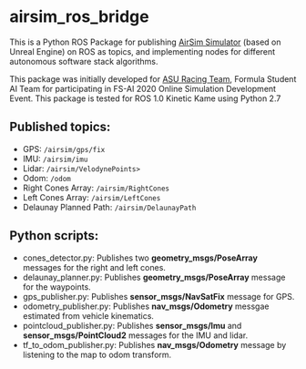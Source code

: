 # airsim_ros_bridge
This is a Python ROS Package for publishing [AirSim Simulator](https://github.com/FSTDriverless/AirSim) (based on Unreal Engine) on ROS as topics, and implementing nodes for different autonomous software stack algorithms.

This package was initially developed for [ASU Racing Team](https://www.facebook.com/ASU.Racing.Team/), Formula Student AI Team for participating in FS-AI 2020 Online Simulation Development Event.
This package is tested for ROS 1.0 Kinetic Kame using Python 2.7

## Published topics:
* GPS: `/airsim/gps/fix`
* IMU: `/airsim/imu`
* Lidar: `/airsim/VelodynePoints>`
* Odom: `/odom`
* Right Cones Array: `/airsim/RightCones`
* Left Cones Array:  `/airsim/LeftCones`
* Delaunay Planned Path: `/airsim/DelaunayPath`

## Python scripts:
* cones_detector.py: Publishes two **geometry_msgs/PoseArray** messages for the right and left cones.
* delaunay_planner.py: Publishes **geometry_msgs/PoseArray** message for the waypoints.
* gps_publisher.py: Publishes **sensor_msgs/NavSatFix** message for GPS.
* odometry_publisher.py: Publishes **nav_msgs/Odometry** messgae estimated from vehicle kinematics.
* pointcloud_publisher.py: Publishes **sensor_msgs/Imu** and **sensor_msgs/PointCloud2** messages for the IMU and lidar.
* tf_to_odom_publisher.py: Publishes **nav_msgs/Odometry** message by listening to the map to odom transform.


